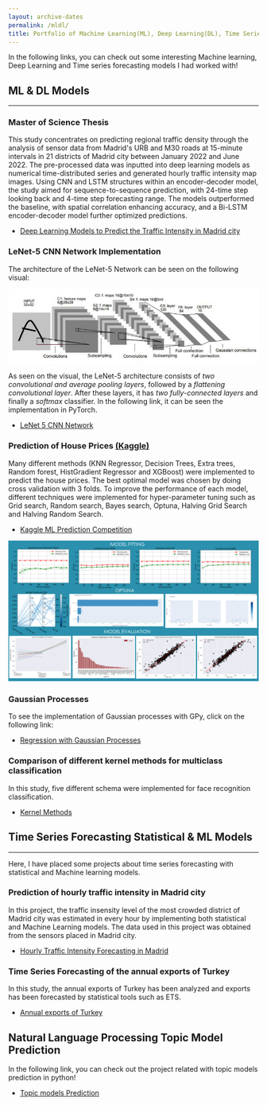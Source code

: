 ```yaml
---
layout: archive-dates
permalink: /mldl/
title: Portfolio of Machine Learning(ML), Deep Learning(DL), Time Series(TS) and NLP Projects
---
```


In the following links, you can check out some interesting Machine learning, Deep Learning and Time series forecasting models I had worked with!

## ML & DL Models
-------------

### Master of Science Thesis 

This study concentrates on predicting regional traffic density through the analysis of sensor data from Madrid's URB and M30 roads at 15-minute intervals in 21 districts of Madrid city between January 2022 and June 2022. The pre-processed data was inputted into deep learning models as numerical time-distributed series and generated hourly traffic intensity map images. Using CNN and LSTM structures within an encoder-decoder model, the study aimed for sequence-to-sequence prediction, with 24-time step looking back and 4-time step forecasting range. The models outperformed the baseline, with spatial correlation enhancing accuracy, and a Bi-LSTM encoder-decoder model further optimized predictions.

- [Deep Learning Models to Predict the Traffic Intensity in Madrid city](/Notebooks/master_thesis.pdf)

### LeNet-5 CNN Network Implementation

The architecture of the LeNet-5 Network can be seen on the following visual:

<img src="/images/lenet5.jpeg?raw=true"/>

As seen on the visual, the LeNet-5 architecture consists of *two convolutional and average pooling layers*, followed by a *flattening convolutional layer*. After these layers, it has *two fully-connected layers* and finally a *softmax* classifier. In the following link, it can be seen the implementation in PyTorch.

- [LeNet 5 CNN Network](/Notebooks/LeNet5_CNN.html)


### Prediction of House Prices [(Kaggle)](https://www.kaggle.com/c/house-prices-advanced-regression-techniques)

Many different methods (KNN Regressor, Decision Trees, Extra trees, Random forest, HistGradient Regressor and XGBoost) were implemented to predict the house prices. The best optimal model was chosen by doing cross validation with 3 folds. To improve the performance of each model, different techniques were implemented for hyper-parameter tuning such as Grid search, Random search, Bayes search, Optuna, Halving Grid Search and Halving Random Search.

- [Kaggle ML Prediction Competition](/Notebooks/Kaggle_Comp.html)

<img src="/images/ml1.PNG?raw=true"/>

### Gaussian Processes

To see the implementation of Gaussian processes with GPy, click on the following link:

- [Regression with Gaussian Processes](/Notebooks/GPs.md)


### Comparison of different kernel methods for multiclass classification

In this study, five different schema were implemented for face recognition classification. 

- [Kernel Methods](/Notebooks/kernels.html)


## Time Series Forecasting Statistical & ML Models
-------------

Here, I have placed some projects about time series forecasting with statistical and Machine learning models.

### Prediction of hourly traffic intensity in Madrid city

In this project, the traffic insensity level of the most crowded district of Madrid city was estimated in every hour by implementing both statistical and Machine Learning models. The data used in this project was obtained from the sensors placed in Madrid city.

- [Hourly Traffic Intensity Forecasting in Madrid](Notebooks/hourly_traffic_pred.html)

### Time Series Forecasting of the annual exports of Turkey

In this study, the annual exports of Turkey has been analyzed and exports has been forecasted by statistical tools such as ETS.

- [Annual exports of Turkey](Notebooks/turkey_annual_exports.html)

## Natural Language Processing Topic Model Prediction

In the following link, you can check out the project related with topic models prediction in python!

- [Topic models Prediction](/Notebooks/Topic_models.html)
